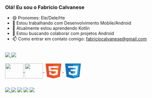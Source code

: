 ### Olá! Eu sou o Fabricio Calvanese

- 😄 Pronomes: Ele/Dele/He
- 🔭 Estou trabalhando com Desenvolvimento Mobile/Android
- 🌱 Atualmente estou aprendendo Kotlin
- 👯 Estou buscando colaborar com projetos Android
- 📫 Como entrar em contato comigo: fabriciocalvanese@gmail.com

##

<div>
  <a href="https://github.com/Fabs02">
  <img height="180em" src="https://github-readme-stats.vercel.app/api?username=Fabs02&show_icons=true&theme=dark&include_all_commits=true&count_private=true"/>
  <img height="180em" src="https://github-readme-stats.vercel.app/api/top-langs/?username=Fabs02&layout=compact&langs_count=16&theme=dark"/>
</div>
  
<div style="display: inline_block"><br> 
  <img align="center" height="50" width="60" src="https://cdn.jsdelivr.net/gh/devicons/devicon/icons/android/android-original.svg">
  <img align="center" height="50" width="60" src="https://cdn.jsdelivr.net/gh/devicons/devicon/icons/kotlin/kotlin-original.svg">
  <img align="center" height="50" width="60" src="https://raw.githubusercontent.com/devicons/devicon/master/icons/html5/html5-original.svg">
  <img align="center" height="50" width="60" src="https://raw.githubusercontent.com/devicons/devicon/master/icons/css3/css3-original.svg">
</div>  
  
##
  
<div>  
<a href = "mailto:fabriciocalvanese@gmail.com"><img src="https://img.shields.io/badge/-Gmail-%23333?style=for-the-badge&logo=gmail&logoColor=white" target="_blank"</a>
<a href="https://www.linkedin.com/in/fabriciocalvanese" target="_blank"><img src="https://img.shields.io/badge/-LinkedIn-%230077B5?style=for-the-badge&logo=linkedin&logoColor=white" target="_blank"></a>  
<img src="https://img.shields.io/badge/Discord-7289DA?style=for-the-badge&logo=discord&logoColor=white" target="_blank"></a>  
<a href="https://www.twitch.tv/fabss02" target="_blank"><img src="https://img.shields.io/badge/Twitch-9146FF?style=for-the-badge&logo=twitch&logoColor=white" target="_blank"></a>  
<a href="https://instagram.com/fabscalvanese" target="_blank"><img src="https://img.shields.io/badge/-Instagram-%23E4405F?style=for-the-badge&logo=instagram&logoColor=white" target="_blank"></a>  
</div>  
